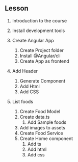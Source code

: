 ## Lesson 
1. Introduction to the course
2. Install development tools
3. Create Angular App
   1. Create Project folder
   2. Install @Angular/cli
   3. Create App as frontend
4. Add Header
    1. Generate Component
    2. Add Html
    3. Add CSS

5. List foods
    1. Create Food Model
    2. Create data.ts
        1. Add Sample foods
    3. Add images to assets
    4. Create Food Service
    5. Create Home component
        1. Add ts
        2. Add html
        3. Add css
        
